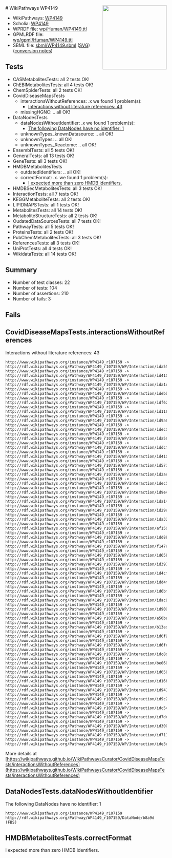 <img style="float: right; width: 200px" src="../logo.png" />
# WikiPathways WP4149

* WikiPathways: [WP4149](https://identifiers.org/wikipathways:WP4149)
* Scholia: [WP4149](https://scholia.toolforge.org/wikipathways/WP4149)
* WPRDF file: [wp/Human/WP4149.ttl](../wp/Human/WP4149.ttl)
* GPMLRDF file: [wp/gpml/Human/WP4149.ttl](../wp/gpml/Human/WP4149.ttl)
* SBML file: [sbml/WP4149.sbml](../sbml/WP4149.sbml) ([SVG](../sbml/WP4149.svg)) ([conversion notes](../sbml/WP4149.txt))

## Tests
* CASMetabolitesTests: all 2 tests OK!
* ChEBIMetabolitesTests: all 4 tests OK!
* ChemSpiderTests: all 2 tests OK!
* CovidDiseaseMapsTests
    * interactionsWithoutReferences: .x we found 1 problem(s):
        * [Interactions without literature references: 43](#9701cd41)
    * missingHGNC: .. all OK!
* DataNodesTests
    * dataNodesWithoutIdentifier: .x we found 1 problem(s):
        * [The following DataNodes have no identifier: 1](#d2d32fa0)
    * unknownTypes_knownDatasource: .. all OK!
    * unknownTypes: .. all OK!
    * unknownTypes_Reactome: .. all OK!
* EnsemblTests: all 5 tests OK!
* GeneralTests: all 13 tests OK!
* GeneTests: all 3 tests OK!
* HMDBMetabolitesTests
    * outdatedIdentifiers: .. all OK!
    * correctFormat: .x. we found 1 problem(s):
        * [I expected more than zero HMDB identifiers.](#ad154c1e)
* HMDBSecMetabolitesTests: all 3 tests OK!
* InteractionTests: all 7 tests OK!
* KEGGMetaboliteTests: all 2 tests OK!
* LIPIDMAPSTests: all 1 tests OK!
* MetabolitesTests: all 14 tests OK!
* MetaboliteStructureTests: all 2 tests OK!
* OudatedDataSourcesTests: all 7 tests OK!
* PathwayTests: all 5 tests OK!
* ProteinsTests: all 2 tests OK!
* PubChemMetabolitesTests: all 3 tests OK!
* ReferencesTests: all 3 tests OK!
* UniProtTests: all 4 tests OK!
* WikidataTests: all 14 tests OK!


## Summary

* Number of test classes: 22
* Number of tests: 104
* Number of assertions: 210
* Number of fails: 3

## Fails

<a name="9701cd41" />

## CovidDiseaseMapsTests.interactionsWithoutReferences

Interactions without literature references: 43
```
http://www.wikipathways.org/instance/WP4149_r107159 -> http://rdf.wikipathways.org/Pathway/WP4149_r107159/WP/Interaction/ida55fafe3
http://www.wikipathways.org/instance/WP4149_r107159 -> http://rdf.wikipathways.org/Pathway/WP4149_r107159/WP/Interaction/id41028510_1
http://www.wikipathways.org/instance/WP4149_r107159 -> http://rdf.wikipathways.org/Pathway/WP4149_r107159/WP/Interaction/ida1cde71
http://www.wikipathways.org/instance/WP4149_r107159 -> http://rdf.wikipathways.org/Pathway/WP4149_r107159/WP/Interaction/idebb2320e
http://www.wikipathways.org/instance/WP4149_r107159 -> http://rdf.wikipathways.org/Pathway/WP4149_r107159/WP/Interaction/idf624c5c4
http://www.wikipathways.org/instance/WP4149_r107159 -> http://rdf.wikipathways.org/Pathway/WP4149_r107159/WP/Interaction/id1163980b
http://www.wikipathways.org/instance/WP4149_r107159 -> http://rdf.wikipathways.org/Pathway/WP4149_r107159/WP/Interaction/id9a635f7c
http://www.wikipathways.org/instance/WP4149_r107159 -> http://rdf.wikipathways.org/Pathway/WP4149_r107159/WP/Interaction/idec5ea4ff_1
http://www.wikipathways.org/instance/WP4149_r107159 -> http://rdf.wikipathways.org/Pathway/WP4149_r107159/WP/Interaction/ida5642917
http://www.wikipathways.org/instance/WP4149_r107159 -> http://rdf.wikipathways.org/Pathway/WP4149_r107159/WP/Interaction/iddcfac20e
http://www.wikipathways.org/instance/WP4149_r107159 -> http://rdf.wikipathways.org/Pathway/WP4149_r107159/WP/Interaction/id41028510_2
http://www.wikipathways.org/instance/WP4149_r107159 -> http://rdf.wikipathways.org/Pathway/WP4149_r107159/WP/Interaction/id57168716
http://www.wikipathways.org/instance/WP4149_r107159 -> http://rdf.wikipathways.org/Pathway/WP4149_r107159/WP/Interaction/id2aec1ed5
http://www.wikipathways.org/instance/WP4149_r107159 -> http://rdf.wikipathways.org/Pathway/WP4149_r107159/WP/Interaction/idec5ea4ff_2
http://www.wikipathways.org/instance/WP4149_r107159 -> http://rdf.wikipathways.org/Pathway/WP4149_r107159/WP/Interaction/id9e4084af
http://www.wikipathways.org/instance/WP4149_r107159 -> http://rdf.wikipathways.org/Pathway/WP4149_r107159/WP/Interaction/ida140373a
http://www.wikipathways.org/instance/WP4149_r107159 -> http://rdf.wikipathways.org/Pathway/WP4149_r107159/WP/Interaction/id29c15f91
http://www.wikipathways.org/instance/WP4149_r107159 -> http://rdf.wikipathways.org/Pathway/WP4149_r107159/WP/Interaction/ida3246156
http://www.wikipathways.org/instance/WP4149_r107159 -> http://rdf.wikipathways.org/Pathway/WP4149_r107159/WP/Interaction/af150
http://www.wikipathways.org/instance/WP4149_r107159 -> http://rdf.wikipathways.org/Pathway/WP4149_r107159/WP/Interaction/idd88c9278
http://www.wikipathways.org/instance/WP4149_r107159 -> http://rdf.wikipathways.org/Pathway/WP4149_r107159/WP/Interaction/f147c
http://www.wikipathways.org/instance/WP4149_r107159 -> http://rdf.wikipathways.org/Pathway/WP4149_r107159/WP/Interaction/id6585cb21_2
http://www.wikipathways.org/instance/WP4149_r107159 -> http://rdf.wikipathways.org/Pathway/WP4149_r107159/WP/Interaction/id397777d3
http://www.wikipathways.org/instance/WP4149_r107159 -> http://rdf.wikipathways.org/Pathway/WP4149_r107159/WP/Interaction/id4cfe005f
http://www.wikipathways.org/instance/WP4149_r107159 -> http://rdf.wikipathways.org/Pathway/WP4149_r107159/WP/Interaction/idd4fa2110
http://www.wikipathways.org/instance/WP4149_r107159 -> http://rdf.wikipathways.org/Pathway/WP4149_r107159/WP/Interaction/id6bf41953
http://www.wikipathways.org/instance/WP4149_r107159 -> http://rdf.wikipathways.org/Pathway/WP4149_r107159/WP/Interaction/idac828115
http://www.wikipathways.org/instance/WP4149_r107159 -> http://rdf.wikipathways.org/Pathway/WP4149_r107159/WP/Interaction/id90974eab
http://www.wikipathways.org/instance/WP4149_r107159 -> http://rdf.wikipathways.org/Pathway/WP4149_r107159/WP/Interaction/a50ba
http://www.wikipathways.org/instance/WP4149_r107159 -> http://rdf.wikipathways.org/Pathway/WP4149_r107159/WP/Interaction/b13ed
http://www.wikipathways.org/instance/WP4149_r107159 -> http://rdf.wikipathways.org/Pathway/WP4149_r107159/WP/Interaction/id6f9edd16
http://www.wikipathways.org/instance/WP4149_r107159 -> http://rdf.wikipathways.org/Pathway/WP4149_r107159/WP/Interaction/id6fc4c6fc
http://www.wikipathways.org/instance/WP4149_r107159 -> http://rdf.wikipathways.org/Pathway/WP4149_r107159/WP/Interaction/idc8d7074a
http://www.wikipathways.org/instance/WP4149_r107159 -> http://rdf.wikipathways.org/Pathway/WP4149_r107159/WP/Interaction/be060
http://www.wikipathways.org/instance/WP4149_r107159 -> http://rdf.wikipathways.org/Pathway/WP4149_r107159/WP/Interaction/id6585cb21_1
http://www.wikipathways.org/instance/WP4149_r107159 -> http://rdf.wikipathways.org/Pathway/WP4149_r107159/WP/Interaction/id16b8a4f5
http://www.wikipathways.org/instance/WP4149_r107159 -> http://rdf.wikipathways.org/Pathway/WP4149_r107159/WP/Interaction/id941afe4a
http://www.wikipathways.org/instance/WP4149_r107159 -> http://rdf.wikipathways.org/Pathway/WP4149_r107159/WP/Interaction/id9c2a1273
http://www.wikipathways.org/instance/WP4149_r107159 -> http://rdf.wikipathways.org/Pathway/WP4149_r107159/WP/Interaction/idc543eba6
http://www.wikipathways.org/instance/WP4149_r107159 -> http://rdf.wikipathways.org/Pathway/WP4149_r107159/WP/Interaction/id7dcc72de
http://www.wikipathways.org/instance/WP4149_r107159 -> http://rdf.wikipathways.org/Pathway/WP4149_r107159/WP/Interaction/id30000f59
http://www.wikipathways.org/instance/WP4149_r107159 -> http://rdf.wikipathways.org/Pathway/WP4149_r107159/WP/Interaction/id711c79e2
http://www.wikipathways.org/instance/WP4149_r107159 -> http://rdf.wikipathways.org/Pathway/WP4149_r107159/WP/Interaction/ide3eb1ed0
```

More details at [https://wikipathways.github.io/WikiPathwaysCurator/CovidDiseaseMapsTests/interactionsWithoutReferences](https://wikipathways.github.io/WikiPathwaysCurator/CovidDiseaseMapsTests/interactionsWithoutReferences)

<a name="d2d32fa0" />

## DataNodesTests.dataNodesWithoutIdentifier

The following DataNodes have no identifier: 1
```
http://www.wikipathways.org/instance/WP4149_r107159 http://rdf.wikipathways.org/Pathway/WP4149_r107159/DataNode/b8a9d (FBS)
```

<a name="ad154c1e" />

## HMDBMetabolitesTests.correctFormat

I expected more than zero HMDB identifiers.
